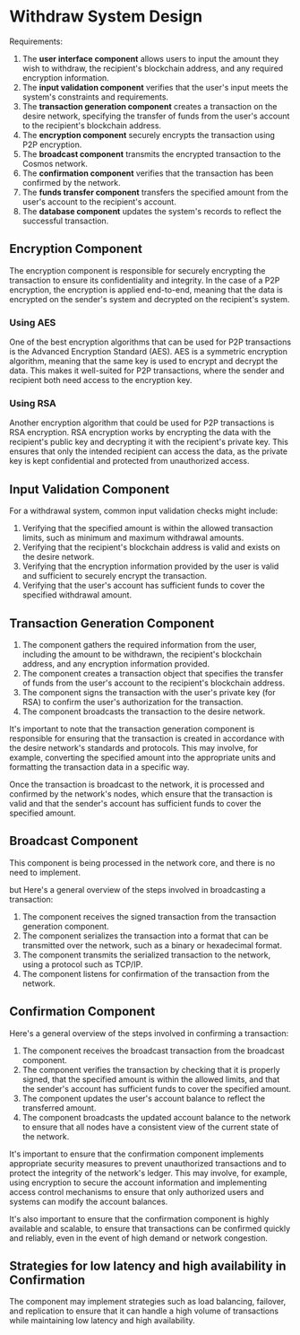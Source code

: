 # Withdraw System Design
Requirements:
1. The **user interface component** allows users to input the amount they wish to withdraw, the recipient's blockchain address, and any required encryption information.
2. The **input validation component** verifies that the user's input meets the system's constraints and requirements.
3. The **transaction generation component** creates a transaction on the desire network, specifying the transfer of funds from the user's account to the recipient's blockchain address.
4. The **encryption component** securely encrypts the transaction using P2P encryption.
5. The **broadcast component** transmits the encrypted transaction to the Cosmos network.
6. The **confirmation component** verifies that the transaction has been confirmed by the network.
7. The **funds transfer component** transfers the specified amount from the user's account to the recipient's account.
8. The **database component** updates the system's records to reflect the successful transaction.

## Encryption Component
The encryption component is responsible for securely encrypting the transaction to ensure its confidentiality and integrity. In the case of a P2P encryption, the encryption is applied end-to-end, meaning that the data is encrypted on the sender's system and decrypted on the recipient's system.
### Using AES
One of the best encryption algorithms that can be used for P2P transactions is the Advanced Encryption Standard (AES). AES is a symmetric encryption algorithm, meaning that the same key is used to encrypt and decrypt the data. This makes it well-suited for P2P transactions, where the sender and recipient both need access to the encryption key.

### Using RSA
Another encryption algorithm that could be used for P2P transactions is RSA encryption. RSA encryption works by encrypting the data with the recipient's public key and decrypting it with the recipient's private key. This ensures that only the intended recipient can access the data, as the private key is kept confidential and protected from unauthorized access.


## Input Validation Component
For a withdrawal system, common input validation checks might include:

1. Verifying that the specified amount is within the allowed transaction limits, such as minimum and maximum withdrawal amounts.
2. Verifying that the recipient's blockchain address is valid and exists on the desire network.
3. Verifying that the encryption information provided by the user is valid and sufficient to securely encrypt the transaction.
4. Verifying that the user's account has sufficient funds to cover the specified withdrawal amount.

## Transaction Generation Component

1. The component gathers the required information from the user, including the amount to be withdrawn, the recipient's blockchain address, and any encryption information provided.
2. The component creates a transaction object that specifies the transfer of funds from the user's account to the recipient's blockchain address.
3. The component signs the transaction with the user's private key (for RSA) to confirm the user's authorization for the transaction.
4. The component broadcasts the transaction to the desire network.

It's important to note that the transaction generation component is responsible for ensuring that the transaction is created in accordance with the desire network's standards and protocols.
This may involve, for example, converting the specified amount into the appropriate units and formatting the transaction data in a specific way.

Once the transaction is broadcast to the network, it is processed and confirmed by the network's nodes, which ensure that the transaction is valid and that the sender's account has sufficient funds to cover the specified amount.

## Broadcast Component
This component is being processed in the network core, and there is no need to implement.

but Here's a general overview of the steps involved in broadcasting a transaction:
1. The component receives the signed transaction from the transaction generation component.
2. The component serializes the transaction into a format that can be transmitted over the network, such as a binary or hexadecimal format.
3. The component transmits the serialized transaction to the network, using a protocol such as TCP/IP.
4. The component listens for confirmation of the transaction from the network.

## Confirmation Component
Here's a general overview of the steps involved in confirming a transaction:
1. The component receives the broadcast transaction from the broadcast component.
2. The component verifies the transaction by checking that it is properly signed, that the specified amount is within the allowed limits, and that the sender's account has sufficient funds to cover the specified amount.
3. The component updates the user's account balance to reflect the transferred amount.
4. The component broadcasts the updated account balance to the network to ensure that all nodes have a consistent view of the current state of the network.

It's important to ensure that the confirmation component implements appropriate security measures to prevent unauthorized transactions and to protect the integrity of the network's ledger.
This may involve, for example, using encryption to secure the account information and implementing access control mechanisms to ensure that only authorized users and systems can modify the account balances.

It's also important to ensure that the confirmation component is highly available and scalable, to ensure that transactions can be confirmed quickly and reliably, even in the event of high demand or network congestion. 

## Strategies for low latency and high availability in Confirmation
The component may implement strategies such as load balancing, failover, and replication to ensure that it can handle a high volume of transactions while maintaining low latency and high availability.


